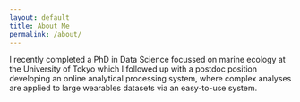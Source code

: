 ```yaml
---
layout: default
title: About Me
permalink: /about/
---
```


I recently completed a PhD in Data Science focussed on marine ecology at the University of Tokyo which I followed up with a postdoc position developing an online analytical processing system, where complex analyses are applied to large wearables datasets via an easy-to-use system.
        <!-- <h2 id="Biologging background">Biologging</h2>
        <p>
            Biologging is the name given to a way of studying animals by attaching data loggers that can record data as the animal travels/behaves within or outside of an experiment. This way of study allows data collection on animals that <em>ideally</em> are behaving in a way that is natural for them.
        </p> -->
